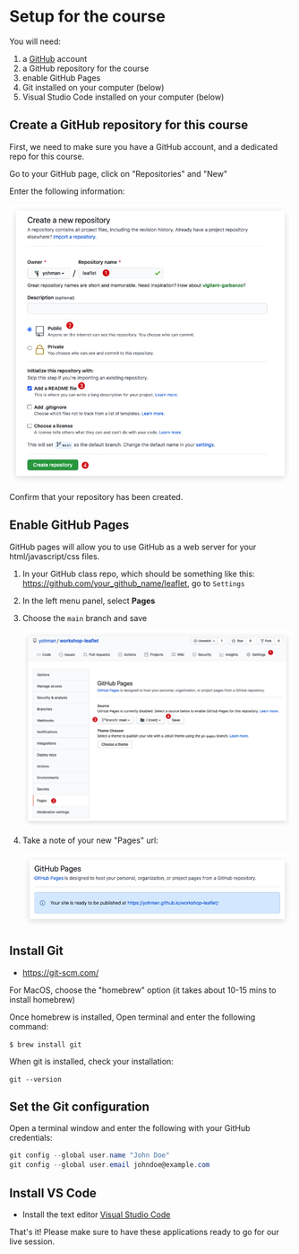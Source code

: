 
# Setup for the course
You will need:

1. a [GitHub](https://github.com/) account
1. a GitHub repository for the course
1. enable GitHub Pages
1. Git installed on your computer (below)
1. Visual Studio Code installed on your computer (below)

## Create a GitHub repository for this course

First, we need to make sure you have a GitHub account, and a dedicated repo for this course.

Go to your GitHub page, click on "Repositories" and "New"

Enter the following information:

<kbd><img src="images/repo.png"></kbd>

Confirm that your repository has been created.

## Enable GitHub Pages

GitHub pages will allow you to use GitHub as a web server for your html/javascript/css files.

1. In your GitHub class repo, which should be something like this: https://github.com/your_github_name/leaflet, go to `Settings`
2. In the left menu panel, select **Pages**
1. Choose the `main` branch and save

	<kbd><img src="images/pages.png"></kbd>

1. Take a note of your new "Pages" url:

	<kbd><img src="images/pagesurl.png"></kbd>


## Install Git

- https://git-scm.com/

For MacOS, choose the "homebrew" option (it takes about 10-15 mins to install homebrew)

Once homebrew is installed, Open terminal and enter the following command:

`$ brew install git`

When git is installed, check your installation:

`git --version`

## Set the Git configuration

Open a terminal window and enter the following with your GitHub credentials:

```PowerShell
git config --global user.name "John Doe"
git config --global user.email johndoe@example.com
```
	
## Install VS Code

- Install the text editor [Visual Studio Code](https://code.visualstudio.com/download)

That's it! Please make sure to have these applications ready to go for our live session.